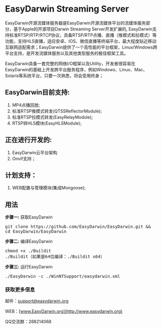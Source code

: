 EasyDarwin Streaming Server
===========================

EasyDarwin开源流媒体服务器是EasyDarwin开源流媒体平台的流媒体服务部分，基于Apple的开源项目Darwin Streaming Server开发扩展的, EasyDarwin支持标准RTSP/RTP/RTCP协议，具备RTSP/RTP点播、直播（推模式和拉模式）等功能，支持HLS直播，适应安卓、IOS、微信直播等终端平台，最大程度贴近移动互联网适配需求；EasyDarwin提供了一个高性能的平台框架，Linux/Windows跨平台支持，是开发流媒体服务以及其他类型服务的极佳框架工具。 

EasyDarwin具备一套完整的网络I/O框架以及Utility，开发者很容易在EasyDarwin的基础上开发跨平台服务程序，例如Windows、Linux、Mac、Solaris等系统平台，只要一次熟悉，将会受用终身；

## EasyDarwin目前支持: ##
1. MP4点播回放;
2. 标准RTSP推模式转发(QTSSReflectorModule);
3. 标准RTSP拉模式转发(EasyRelayModule);
4. RTSP转HLS模块(EasyHLSModule);

## 正在进行开发的: ##
1. EasyDarwin云平台架构
2. Onvif支持；

## 计划支持： ##
1. WEB配置与管理模块(集成Mongoose);

## 用法

<strong>步骤一:</strong> 获取EasyDarwin 

<pre>
git clone https://github.com/EasyDarwin/EasyDarwin.git &&
cd EasyDarwin/EasyDarwin
</pre>

<strong>步骤二:</strong> 编译EasyDarwin

<pre>
chmod +x ./Buildit
./Buildit（如果是64位编译：./Buildit x64）
</pre>

<strong>步骤三:</strong> 运行EasyDarwin 

<pre>
./EasyDarwin -c ./WinNTSupport/easydarwin.xml
</pre>



### 获取更多信息 ###

邮件：[support@easydarwin.org](mailto:support@easydarwin.org) 

WEB：[www.EasyDarwin.org](http://www.easydarwin.org)

QQ交流群：288214068
